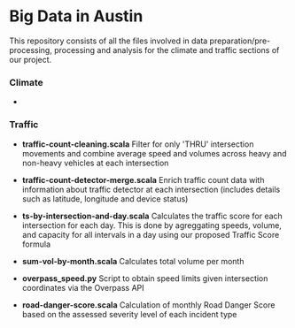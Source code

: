 # Big Data in Austin

This repository consists of all the files involved in data preparation/pre-processing, processing and analysis for the climate and traffic sections of our project.

### Climate

- 

### Traffic

- **traffic-count-cleaning.scala**
Filter for only 'THRU' intersection movements and combine average speed and volumes across heavy and non-heavy vehicles at each intersection

- **traffic-count-detector-merge.scala**
Enrich traffic count data with information about traffic detector at each intersection (includes details such as latitude, longitude and device status)

- **ts-by-intersection-and-day.scala**
Calculates the traffic score for each intersection for each day. This is done by agreggating speeds, volume, and capacity for all intervals in a day using our proposed Traffic Score formula

- **sum-vol-by-month.scala**
Calculates total volume per month

- **overpass_speed.py**
Script to obtain speed limits given intersection coordinates via the Overpass API

- **road-danger-score.scala**
Calculation of monthly Road Danger Score based on the assessed severity level of each incident type